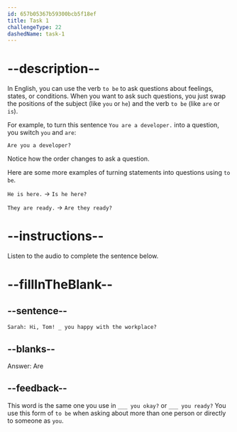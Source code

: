 ```yaml
---
id: 657b05367b59300bcb5f18ef
title: Task 1
challengeType: 22
dashedName: task-1
---
```


# --description--

In English, you can use the verb `to be` to ask questions about feelings, states, or conditions. 
When you want to ask such questions, you just swap the positions of the subject (like `you` or `he`) and the verb `to be` (like `are` or `is`).

For example, to turn this sentence `You are a developer.` into a question, you switch `you` and `are`: 

`Are you a developer?`

Notice how the order changes to ask a question.

Here are some more examples of turning statements into questions using `to be`. 

`He is here.` -> `Is he here?`

`They are ready.` -> `Are they ready?`

# --instructions--

Listen to the audio to complete the sentence below.

# --fillInTheBlank--

## --sentence-- 

`Sarah: Hi, Tom! _ you happy with the workplace?`

## --blanks--

Answer: Are

## --feedback--

This word is the same one you use in `___ you okay?` or `___ you ready?`
You use this form of `to be` when asking about more than one person or directly to someone as `you`.
